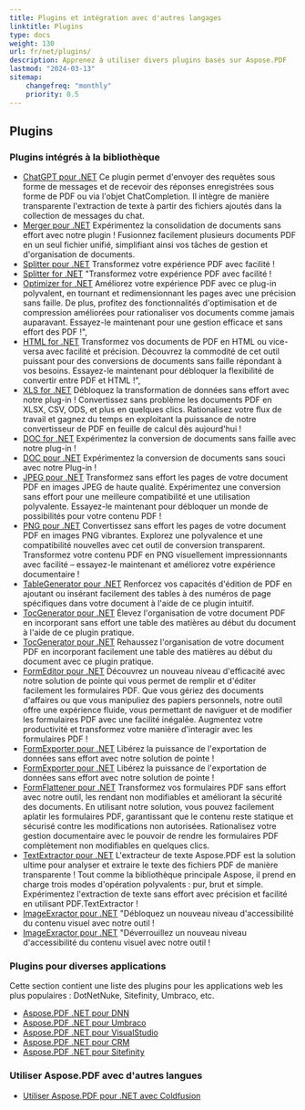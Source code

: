 ```yaml
---
title: Plugins et intégration avec d'autres langages
linktitle: Plugins
type: docs
weight: 130
url: fr/net/plugins/
description: Apprenez à utiliser divers plugins basés sur Aspose.PDF
lastmod: "2024-03-13"
sitemap:
    changefreq: "monthly"
    priority: 0.5
---
```


## Plugins

### Plugins intégrés à la bibliothèque

* [ChatGPT pour .NET](chatgpt/) Ce plugin permet d'envoyer des requêtes sous forme de messages et de recevoir des réponses enregistrées sous forme de PDF ou via l'objet ChatCompletion. Il intègre de manière transparente l'extraction de texte à partir des fichiers ajoutés dans la collection de messages du chat.
* [Merger pour .NET](merger/) Expérimentez la consolidation de documents sans effort avec notre plugin ! Fusionnez facilement plusieurs documents PDF en un seul fichier unifié, simplifiant ainsi vos tâches de gestion et d'organisation de documents.
* [Splitter pour .NET](splitter/) Transformez votre expérience PDF avec facilité !
* [Splitter for .NET](splitter/) "Transformez votre expérience PDF avec facilité !
* [Optimizer for .NET](optimizer/) Améliorez votre expérience PDF avec ce plug-in polyvalent, en tournant et redimensionnant les pages avec une précision sans faille. De plus, profitez des fonctionnalités d'optimisation et de compression améliorées pour rationaliser vos documents comme jamais auparavant. Essayez-le maintenant pour une gestion efficace et sans effort des PDF !",
* [HTML for .NET](html/) Transformez vos documents de PDF en HTML ou vice-versa avec facilité et précision. Découvrez la commodité de cet outil puissant pour des conversions de documents sans faille répondant à vos besoins. Essayez-le maintenant pour débloquer la flexibilité de convertir entre PDF et HTML !",
* [XLS for .NET](xls/) Débloquez la transformation de données sans effort avec notre plug-in ! Convertissez sans problème les documents PDF en XLSX, CSV, ODS, et plus en quelques clics. Rationalisez votre flux de travail et gagnez du temps en exploitant la puissance de notre convertisseur de PDF en feuille de calcul dès aujourd'hui !
* [DOC for .NET](doc/) Expérimentez la conversion de documents sans faille avec notre plug-in !
* [DOC pour .NET](doc/) Expérimentez la conversion de documents sans souci avec notre Plug-in !
* [JPEG pour .NET](jpeg/) Transformez sans effort les pages de votre document PDF en images JPEG de haute qualité. Expérimentez une conversion sans effort pour une meilleure compatibilité et une utilisation polyvalente. Essayez-le maintenant pour débloquer un monde de possibilités pour votre contenu PDF !
* [PNG pour .NET](png/) Convertissez sans effort les pages de votre document PDF en images PNG vibrantes. Explorez une polyvalence et une compatibilité nouvelles avec cet outil de conversion transparent. Transformez votre contenu PDF en PNG visuellement impressionnants avec facilité – essayez-le maintenant et améliorez votre expérience documentaire !
* [TableGenerator pour .NET](tablegenerator/) Renforcez vos capacités d'édition de PDF en ajoutant ou insérant facilement des tables à des numéros de page spécifiques dans votre document à l'aide de ce plugin intuitif.
* [TocGenerator pour .NET](tocgenerator/) Élevez l'organisation de votre document PDF en incorporant sans effort une table des matières au début du document à l'aide de ce plugin pratique.
* [TocGenerator pour .NET](tocgenerator/) Rehaussez l'organisation de votre document PDF en incorporant facilement une table des matières au début du document avec ce plugin pratique.
* [FormEditor pour .NET](formeditor/) Découvrez un nouveau niveau d'efficacité avec notre solution de pointe qui vous permet de remplir et d'éditer facilement les formulaires PDF. Que vous gériez des documents d'affaires ou que vous manipuliez des papiers personnels, notre outil offre une expérience fluide, vous permettant de naviguer et de modifier les formulaires PDF avec une facilité inégalée. Augmentez votre productivité et transformez votre manière d'interagir avec les formulaires PDF !
* [FormExporter pour .NET](formexporter/) Libérez la puissance de l'exportation de données sans effort avec notre solution de pointe !
* [FormExporter pour .NET](formexporter/) Libérez la puissance de l'exportation de données sans effort avec notre solution de pointe !
* [FormFlattener pour .NET](formflattener/) Transformez vos formulaires PDF sans effort avec notre outil, les rendant non modifiables et améliorant la sécurité des documents. En utilisant notre solution, vous pouvez facilement aplatir les formulaires PDF, garantissant que le contenu reste statique et sécurisé contre les modifications non autorisées. Rationalisez votre gestion documentaire avec le pouvoir de rendre les formulaires PDF complètement non modifiables en quelques clics.
* [TextExtractor pour .NET](textextractor/) L'extracteur de texte Aspose.PDF est la solution ultime pour analyser et extraire le texte des fichiers PDF de manière transparente ! Tout comme la bibliothèque principale Aspose, il prend en charge trois modes d'opération polyvalents : pur, brut et simple. Expérimentez l'extraction de texte sans effort avec précision et facilité en utilisant PDF.TextExtractor !
* [ImageExractor pour .NET](imageextractor/) "Débloquez un nouveau niveau d'accessibilité du contenu visuel avec notre outil !
* [ImageExractor pour .NET](imageextractor/) "Déverrouillez un nouveau niveau d'accessibilité du contenu visuel avec notre outil !

### Plugins pour diverses applications

Cette section contient une liste des plugins pour les applications web les plus populaires : DotNetNuke, Sitefinity, Umbraco, etc.

* [Aspose.PDF .NET pour DNN](/pdf/net/aspose-pdf-net-for-dnn/)
* [Aspose.PDF .NET pour Umbraco](/pdf/net/aspose-pdf-net-for-umbraco/)
* [Aspose.PDF .NET pour VisualStudio](/pdf/net/aspose-pdf-net-for-visualstudio/)
* [Aspose.PDF .NET pour CRM](/pdf/net/aspose-pdf-net-for-crm/)
* [Aspose.PDF .NET pour Sitefinity](/pdf/net/aspose-pdf-net-for-sitefinity/)

### Utiliser Aspose.PDF avec d'autres langues

* [Utiliser Aspose.PDF pour .NET avec Coldfusion](/pdf/net/aspose-pdf-net-for-coldfusion/)



